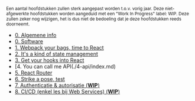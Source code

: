 <small>
  Een aantal hoofdstukken zullen sterk aangepast worden t.o.v. vorig jaar. Deze niet-afgewerkte hoofdstukken worden aangeduid met een "Work In Progress" label: WIP. Deze zullen zeker nog wijzigen, het is dus niet de bedoeling dat je deze hoofdstukken reeds doorneemt.
</small>

- [0. Algemene info](./0-intro/situering.md)
- [0. Software](./0-intro/software.md)
- [1. Webpack your bags, time to React](./1-react_basics/index.md)
- [2. It's a kind of state management](./2-react_state/index.md)
- [3. Get your hooks into React](./3-react_hooks/index.md)
- [4. You can call me API(./4-api/index.md)
- [5. React Router](./5-react_router/index.md)
- [6. Strike a pose, test](https://hogent-web.github.io/frontendweb-slides/6-testing.html?presentation=false)
- [7. Authenticatie & autorisatie (**WIP**)](https://hogent-web.github.io/frontendweb-slides/7-auth.html?presentation=false)
- [8. CI/CD (enkel les bij Web Services) (**WIP**)](https://hogent-web.github.io/webservices-slides/11-cicd.html?presentation=false#/frontend)
